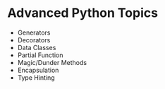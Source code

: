# Advanced Python Topics
* Generators
* Decorators
* Data Classes
* Partial Function
* Magic/Dunder Methods
* Encapsulation
* Type Hinting    